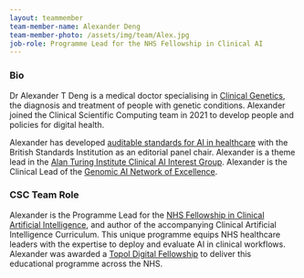 ```yaml
---
layout: teammember
team-member-name: Alexander Deng
team-member-photo: /assets/img/team/Alex.jpg
job-role: Programme Lead for the NHS Fellowship in Clinical AI
---
```


### Bio
Dr Alexander T Deng is a medical doctor specialising in [Clinical Genetics](https://www.clingensoc.org/about-us/what-is-clinical-genetics/), the diagnosis and treatment of people with genetic conditions. Alexander joined the Clinical Scientific Computing team in 2021 to develop people and policies for digital health.

Alexander has developed [auditable standards for AI in healthcare](https://standardsdevelopment.bsigroup.com/projects/2021-00605) with the British Standards Institution as an editorial panel chair. Alexander is a theme lead in the [Alan Turing Institute Clinical AI Interest Group](https://www.turing.ac.uk/research/interest-groups/clinical-ai).  Alexander is the Clinical Lead of the [Genomic AI Network of Excellence](https://genomicainetwork.nhs.uk).

### CSC Team Role
Alexander is the Programme Lead for the [NHS Fellowship in Clinical Artificial Intelligence](/fellowship.html), and author of the accompanying Clinical Artificial Intelligence Curriculum. This unique programme equips NHS healthcare leaders with the expertise to deploy and evaluate AI in clinical workflows. Alexander was awarded a [Topol Digital Fellowship](https://topol.hee.nhs.uk/digital-fellowships/fellows/alexander-deng/) to deliver this educational programme across the NHS.
